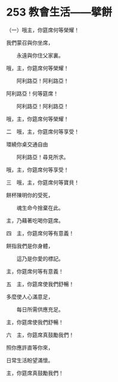 # 253 教會生活——擘餅

（一）哦主，你筵席何等榮耀！

我們蒙召與你坐席，

　　永遠與你住父家裏。

哦，主，你筵席何等榮耀！

　　阿利路亞！阿利路亞！

阿利路亞！何等筵席！

　　阿利路亞！阿利路亞！

哦，主，你筵席何等榮耀！

二　哦，主，你筵席何等享受！

環繞你桌交通自由

　　阿利路亞！尋見所求。

哦，主，你筵席何等享受！

三　哦，主，你筵席何等寶貝！

餅杯陳明你的受死，

　　魂生命今捨棄在此。

主，乃藉著吃喝你筵席。

四　主，你筵席何等有意義！

餅指我們是你身體，

　　這乃是你愛的標記。

主，你筵席何等有意義！

五　主，你筵席使我們舒暢！

多麼使人心滿意足，

　　每日所需供應充足。

主，你筵席使我們舒暢！

六　主，你筵席真鼓勵我們！

照你應許直等你來，

日常生活盼望滿懷。

主，你筵席真鼓勵我們！

